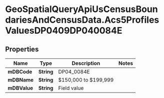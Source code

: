 # GeoSpatialQueryApiUsCensusBoundariesAndCensusData.Acs5ProfilesValuesDP0409DP040084E

## Properties

Name | Type | Description | Notes
------------ | ------------- | ------------- | -------------
**mDBCode** | **String** | DP04_0084E | 
**mDBName** | **String** | $150,000 to $199,999 | 
**mDBValue** | **String** | Field value | 


